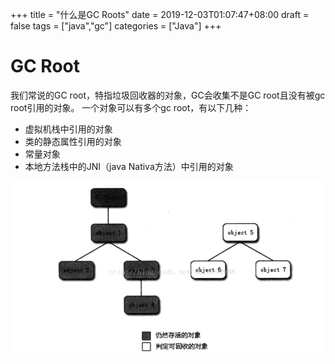 +++
title = "什么是GC Roots"
date = 2019-12-03T01:07:47+08:00
draft = false
tags = ["java","gc"]
categories = ["Java"]
+++

# GC Root
我们常说的GC root，特指垃圾回收器的对象，GC会收集不是GC root且没有被gc root引用的对象。
一个对象可以有多个gc root，有以下几种：
 
 - 虚拟机栈中引用的对象
 - 类的静态属性引用的对象
 - 常量对象
 - 本地方法栈中的JNI（java Nativa方法）中引用的对象

![](gc-root/images/d8301bfc.png)